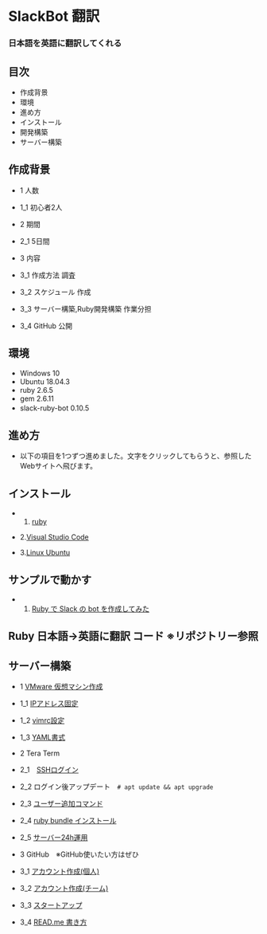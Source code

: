 # SlackBot 翻訳
### 日本語を英語に翻訳してくれる

## 目次

- 作成背景
- 環境
- 進め方
- インストール
- 開発構築
- サーバー構築

## 作成背景
 
- 1 人数

 - 1_1 初心者2人

- 2 期間

 - 2_1 5日間

- 3 内容

 - 3_1 作成方法 調査

 - 3_2 スケジュール 作成

 - 3_3 サーバー構築,Ruby開発構築 作業分担

 - 3_4 GitHub 公開

## 環境

- Windows 10
- Ubuntu 18.04.3
- ruby 2.6.5
- gem 2.6.11
- slack-ruby-bot 0.10.5 　
   
## 進め方

- 以下の項目を1つずつ進めました。文字をクリックしてもらうと、参照したWebサイトへ飛びます。

## インストール


- 1. <a href ="https://prog-8.com/docs/ruby-env-win">ruby</a>


- 2.<a href ="https://azure.microsoft.com/ja-jp/products/visual-studio-code/">Visual Studio Code</a>


- 3.<a href ="http://namco.hatenablog.jp/entry/2018/04/28/063059">Linux Ubuntu</a>


## サンプルで動かす

- 1. <a href ="https://hawksnowlog.blogspot.com/2017/12/create-slack-bot-with-ruby.html">Ruby で Slack の bot を作成してみた</a>

## Ruby 日本語→英語に翻訳 コード ※リポジトリー参照

## サーバー構築

- 1 <a href ="http://namco.hatenablog.jp/entry/2018/04/28/063059">VMware 仮想マシン作成</a>

 - 1_1 <a href ="https://www.yokoweb.net/2018/05/09/ubuntu18-network-fix-ip-address/">IPアドレス固定</a>

 - 1_2 <a href ="https://qiita.com/iwaseasahi/items/0b2da68269397906c14c">vimrc設定</a>

 - 1_3 <a href ="https://magazine.rubyist.net/articles/0009/0009-YAML.html">YAML書式</a>  

- 2 Tera Term

 - 2_1　<a href ="https://aquarius-train.hatenablog.com/entry/SSH%E3%81%AE%E8%A8%AD%E5%AE%9A%E6%89%8B%E9%A0%86%28Ubuntu18_04%29%E3%81%A8Windows%E3%81%8B%E3%82%89%E3%81%AE%E3%82%A2%E3%82%AF%E3%82%BB%E3%82%B9%E7%A2%BA%E8%AA%8D%E6%89%8B%E9%A0%86">SSHログイン</a>

 - 2_2 ログイン後アップデート　`# apt update && apt upgrade`

 - 2_3 <a href ="https://qiita.com/RYOSKATE/items/81b564b2ab281ec7f27d">ユーザー追加コマンド</a>

 - 2_4 <a href ="https://qiita.com/banjo_kazui/items/b7f51dee80962421d628">ruby bundle インストール</a>

 - 2_5 <a href ="https://www.atmarkit.co.jp/ait/articles/1708/24/news022.html">サーバー24h運用</a>
   
   
- 3 GitHub　※GitHub使いたい方はぜひ

 - 3_1 <a href ="https://qiita.com/okumurakengo/items/848f7177765cf25fcde0">アカウント作成(個人)</a>
 
 - 3_2 <a href ="http://pheromone.hatenablog.com/entry/2015/05/27/154048">アカウント作成(チーム)</a>
 
 - 3_3 <a href ="https://techacademy.jp/magazine/6235">スタートアップ</a>
 
 - 3_4 <a href ="https://cpp-learning.com/readme/">READ.me 書き方</a>

    
    
